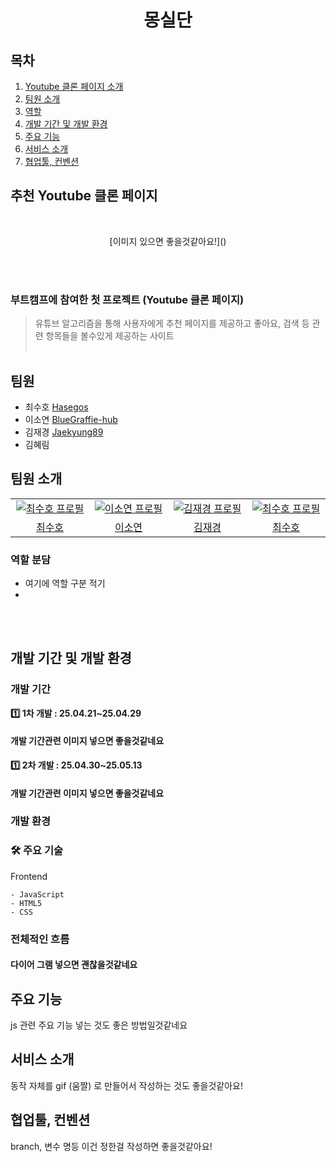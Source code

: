<h1 align="center">몽실단</h1>

## 목차

1. [Youtube 클론 페이지 소개](#추천-youtube-클론-페이지)
2. [팀원 소개](#팀원-소개)
3. [역할](#역할)
4. [개발 기간 및 개발 환경](#개발-기간-및-개발-환경)
5. [주요 기능](#주요-기능)
6. [서비스 소개](#서비스-소개)
7. [협업툴, 컨벤션](#협업툴-컨벤션)

## 추천 Youtube 클론 페이지

<br>

<p align="center">
    [이미지 있으면 좋을것같아요!]() 
</p>
<br><br>

<h3>부트캠프에 참여한 첫 프로젝트 (Youtube 클론 페이지) </h3>

> 유튜브 알고리즘을 통해 사용자에게 추천 페이지를 제공하고 좋아요, 검색 등 관련 항목들을 볼수있게 제공하는 사이트
> <br><br>

## 팀원

- 최수호 [Hasegos](https://github.com/Hasegos)
- 이소연 [BlueGraffie-hub](https://github.com/BlueGraffie-hub)
- 김재경 [Jaekyung89](https://github.com/Jaekyung89)
- 김혜림 []()

## 팀원 소개

<table align="center">
    <tr>
        <td align="center" width="150px">
            <a href="https://github.com/Hasegos" target="_blank">
            <img src="https://avatars.githubusercontent.com/u/93961708?s=400&v=4" alt="최수호 프로필">
            </a>
        </td>    
        <td align="center" width="150px">
            <a href="https://github.com/BlueGraffie-hub" target="_blank">
            <img src="https://avatars.githubusercontent.com/u/206796478?v=4"  alt="이소연 프로필">
            </a>
        </td>    
        <td align="center" width="150px">
            <a href="https://github.com/Jaekyung89" target="_blank">
            <img src="https://avatars.githubusercontent.com/u/127376926?v=4"  alt="김재경 프로필">
            </a>
        </td>    
        <td align="center" width="150px">
            <a href="https://github.com/Hasegos" target="_blank">
            <img src="https://avatars.githubusercontent.com/u/93961708?s=400&v=4" alt="최수호 프로필">
            </a>
        </td>    
    </tr>
     <tr>
        <td align="center">
            <a href="https://github.com/Hasegos" target="_blank">최수호</a>
        </td>    
        <td align="center">
            <a href="https://github.com/BlueGraffie-hub" target="_blank">이소연</a>
        </td>    
        <td align="center">
            <a href="https://github.com/Jaekyung89" target="_blank">김재경</a>
        </td>    
        <td align="center">
            <a href="https://github.com/Hasegos" target="_blank">최수호</a>
        </td>    
    </tr>
</table>

### 역할 분담

- 여기에 역할 구분 적기
-

<br><br>

## 개발 기간 및 개발 환경

### 개발 기간

<strong>1️⃣ 1차 개발 : 25.04.21~25.04.29</strong>

<h4>개발 기간관련 이미지 넣으면 좋을것같네요</h4>

<strong>1️⃣ 2차 개발 : 25.04.30~25.05.13</strong>

<h4>개발 기간관련 이미지 넣으면 좋을것같네요</h4>

### 개발 환경

### 🛠 주요 기술

Frontend

```
- JavaScript
- HTML5
- CSS
```

### 전체적인 흐름

<h4>다이어 그램 넣으면 괜찮을것같네요</h4>

## 주요 기능

js 관련 주요 기능 넣는 것도 좋은 방법일것같네요

## 서비스 소개

동작 자체를 gif (움짤) 로 만들어서 작성하는 것도 좋을것같아요!

## 협업툴, 컨벤션

branch, 변수 명등 이건 정한걸 작성하면 좋을것같아요!
